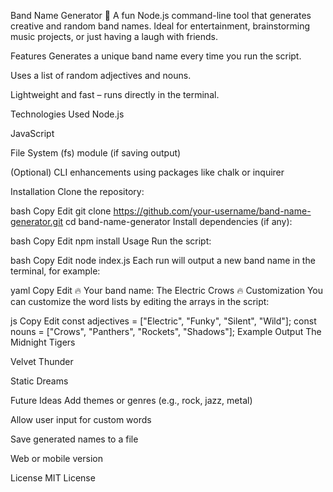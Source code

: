 Band Name Generator 🎸
A fun Node.js command-line tool that generates creative and random band names. Ideal for entertainment, brainstorming music projects, or just having a laugh with friends.

Features
Generates a unique band name every time you run the script.

Uses a list of random adjectives and nouns.

Lightweight and fast – runs directly in the terminal.

Technologies Used
Node.js

JavaScript

File System (fs) module (if saving output)

(Optional) CLI enhancements using packages like chalk or inquirer

Installation
Clone the repository:

bash
Copy
Edit
git clone https://github.com/your-username/band-name-generator.git
cd band-name-generator
Install dependencies (if any):

bash
Copy
Edit
npm install
Usage
Run the script:

bash
Copy
Edit
node index.js
Each run will output a new band name in the terminal, for example:

yaml
Copy
Edit
🔥 Your band name: The Electric Crows 🔥
Customization
You can customize the word lists by editing the arrays in the script:

js
Copy
Edit
const adjectives = ["Electric", "Funky", "Silent", "Wild"];
const nouns = ["Crows", "Panthers", "Rockets", "Shadows"];
Example Output
The Midnight Tigers

Velvet Thunder

Static Dreams

Future Ideas
Add themes or genres (e.g., rock, jazz, metal)

Allow user input for custom words

Save generated names to a file

Web or mobile version

License
MIT License
